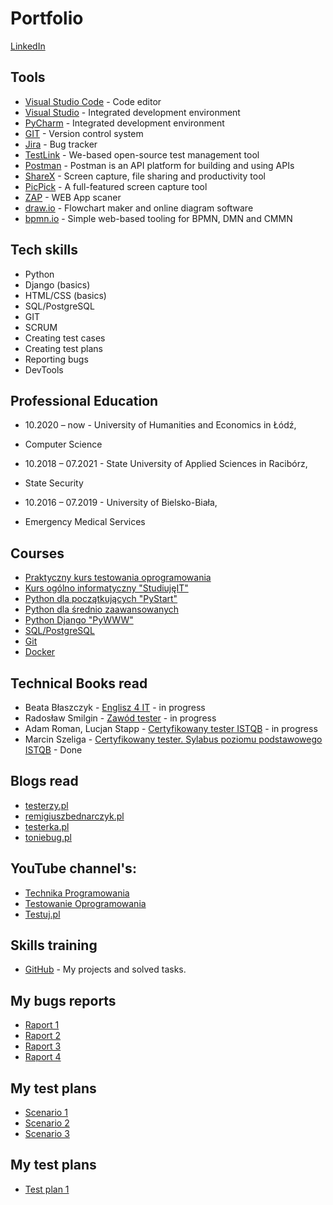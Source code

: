 # Portfolio

[LinkedIn](https://www.linkedin.com/in/dariusz-ryszka-36a631227/)

## Tools
  - [Visual Studio Code](https://code.visualstudio.com) - Code editor
  - [Visual Studio](https://visualstudio.microsoft.com/pl/) - Integrated development environment
  - [PyCharm](https://www.jetbrains.com/pycharm/) - Integrated development environment
  - [GIT](https://git-scm.com/) - Version control system
  - [Jira](https://www.atlassian.com/software/jira0) - Bug tracker 
  - [TestLink](https://bitnami.com/stack/testlink) - We-based open-source test management tool
  - [Postman](https://www.postman.com/) - Postman is an API platform for building and using APIs
  - [ShareX](https://getsharex.com/) - Screen capture, file sharing and productivity tool
  - [PicPick](https://picpick.app/pl/) - A full-featured screen capture tool 
  - [ZAP](https://www.zaproxy.org/) - WEB App scaner
  - [draw.io](https://app.diagrams.net/) - Flowchart maker and online diagram software
  - [bpmn.io](https://bpmn.io) - Simple web-based tooling for BPMN, DMN and CMMN 

## Tech skills
  - Python
  - Django (basics)
  - HTML/CSS (basics)
  - SQL/PostgreSQL
  - GIT    
  - SCRUM
  - Creating test cases
  - Creating test plans
  - Reporting bugs      
  - DevTools  
  
## Professional Education
* 10.2020 – now - University of Humanities and Economics in Łódź, 
- Computer Science

* 10.2018 – 07.2021 - State University of Applied Sciences in Racibórz,
- State Security   
      
* 10.2016 – 07.2019 - University of Bielsko-Biała,
- Emergency Medical Services

## Courses
  - [Praktyczny kurs testowania oprogramowania](https://www.udemy.com/course/praktyczny-kurs-testowania-oprogramowania/)
  - [Kurs ogólno informatyczny "StudiujęIT"](https://www.studiuje.it/)
  - [Python dla początkujących "PyStart"](https://edu.dokodu.dev/product/pystart-pl/) 
  - [Python dla średnio zaawansowanych](https://www.udemy.com/course/python-dla-srednio-zaawansowanych/)
  - [Python Django "PyWWW"](https://pywww.pl/)
  - [SQL/PostgreSQL](https://www.udemy.com/course/sql-dla-poczatkujacych-postgresql-z-podrecznikiem-pdf/)
  - [Git](https://www.udemy.com/course/kurs-git-i-github-od-podstaw/)  
  - [Docker](https://www.udemy.com/course/docker-od-podstaw-dla-programistow-i-nie-tylko/)

## Technical Books read
* Beata Błaszczyk - [Englisz 4 IT](https://helion.pl/ksiazki/english-4-it-praktyczny-kurs-jezyka-angielskiego-dla-specjalistow-it-i-nie-tylko-beata-blaszczyk,anginv.htm#format/d) - in progress
* Radosław Smilgin - [Zawód tester](https://ksiegarnia.pwn.pl/Zawod-tester.-Od-decyzji-do-zdobycia-doswiadczenia,743423772,p.html) - in progress
* Adam Roman, Lucjan Stapp - [Certyfikowany tester ISTQB](https://helion.pl/ksiazki/certyfikowany-tester-istqb-poziom-podstawowy-adam-roman-lucjan-stapp,ctispp.htm#format/e) - in progress
* Marcin Szeliga - [Certyfikowany tester. Sylabus poziomu podstawowego ISTQB](https://sjsi.org/ist-qb/do-pobrania/) - Done

## Blogs read

* [testerzy.pl](http://testerzy.pl)
* [remigiuszbednarczyk.pl](https://remigiuszbednarczyk.pl)
* [testerka.pl](http://testerka.pl)
* [toniebug.pl](https://www.toniebug.pl)

## YouTube channel's:
 - [Technika Programowania](https://www.youtube.com/c/TechnikaProgramowania)
 - [Testowanie Oprogramowania](https://www.youtube.com/c/Micha%C5%82Foksa/videos)
 - [Testuj.pl](https://www.youtube.com/c/testujplcommunity)

## Skills training
  - [GitHub](https://github.com/Darek-Ryszka) - My projects and solved tasks.
  
## My bugs reports
  - [Raport 1](https://docs.google.com/document/d/1voBjK4L6CYNuc5rIvpdiKw0TkyBjsN9M/edit?usp=sharing&ouid=102493139943893227490&rtpof=true&sd=true)
  - [Raport 2](https://docs.google.com/document/d/11fSUjrz-KfGykQ7vFSrsjclRgT7zxgKr/edit?usp=sharing&ouid=102493139943893227490&rtpof=true&sd=true)
  - [Raport 3](https://drive.google.com/drive/folders/1sErLcdqRQT0c4L72F6VwjrHtF3vdPDnO?usp=sharing)
  - [Raport 4](https://drive.google.com/drive/folders/1_6KjzDoGPbbq3DB5Klwro60ruGiyXUfR?usp=sharing)

## My test plans
  - [Scenario 1](https://docs.google.com/spreadsheets/d/1tEjmrh0B9tWWPydtcr7xqo616EjM7cfU/edit?usp=sharing&ouid=102493139943893227490&rtpof=true&sd=true)
  - [Scenario 2](https://docs.google.com/spreadsheets/d/1Fuapm98qAXL__Bvqw6zY6Tysoa_sblMW/edit?usp=sharing&ouid=102493139943893227490&rtpof=true&sd=true)
  - [Scenario 3](https://docs.google.com/spreadsheets/d/1NMSW60iLaTV6-QCxseu5eJX_x94tN-6Z/edit?usp=sharing&ouid=102493139943893227490&rtpof=true&sd=true)

## My test plans
  - [Test plan 1](https://drive.google.com/file/d/1YSKj6vqgoAZ30BdqwcpyDA1vMN1nmsoZ/view?usp=sharing)
